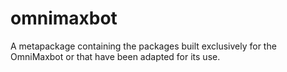 # omnimaxbot
A metapackage containing the packages built exclusively for the OmniMaxbot or that have been adapted for its use.
